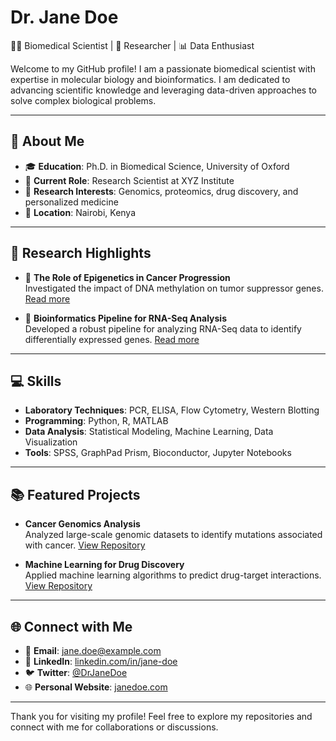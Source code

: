 # Dr. Jane Doe

👩‍🔬 Biomedical Scientist | 🔬 Researcher | 📊 Data Enthusiast  

Welcome to my GitHub profile! I am a passionate biomedical scientist with expertise in molecular biology and bioinformatics. I am dedicated to advancing scientific knowledge and leveraging data-driven approaches to solve complex biological problems.

---

## 🔬 About Me

- 🎓 **Education**: Ph.D. in Biomedical Science, University of Oxford  
- 🏢 **Current Role**: Research Scientist at XYZ Institute  
- 🌱 **Research Interests**: Genomics, proteomics, drug discovery, and personalized medicine  
- 📍 **Location**: Nairobi, Kenya  

---

## 🧬 Research Highlights

- 🧪 **The Role of Epigenetics in Cancer Progression**  
  Investigated the impact of DNA methylation on tumor suppressor genes. [Read more](https://example.com/publication1)

- 📄 **Bioinformatics Pipeline for RNA-Seq Analysis**  
  Developed a robust pipeline for analyzing RNA-Seq data to identify differentially expressed genes. [Read more](https://example.com/publication2)

---

## 💻 Skills

- **Laboratory Techniques**: PCR, ELISA, Flow Cytometry, Western Blotting  
- **Programming**: Python, R, MATLAB  
- **Data Analysis**: Statistical Modeling, Machine Learning, Data Visualization  
- **Tools**: SPSS, GraphPad Prism, Bioconductor, Jupyter Notebooks  

---

## 📚 Featured Projects

- **Cancer Genomics Analysis**  
  Analyzed large-scale genomic datasets to identify mutations associated with cancer. [View Repository](https://github.com/your-username/cancer-genomics)

- **Machine Learning for Drug Discovery**  
  Applied machine learning algorithms to predict drug-target interactions. [View Repository](https://github.com/your-username/drug-discovery-ml)

---

## 🌐 Connect with Me

- 📧 **Email**: jane.doe@example.com  
- 💼 **LinkedIn**: [linkedin.com/in/jane-doe](https://linkedin.com/in/jane-doe)  
- 🐦 **Twitter**: [@DrJaneDoe](https://twitter.com/DrJaneDoe)  
- 🌐 **Personal Website**: [janedoe.com](https://janedoe.com)  

---

Thank you for visiting my profile! Feel free to explore my repositories and connect with me for collaborations or discussions.
